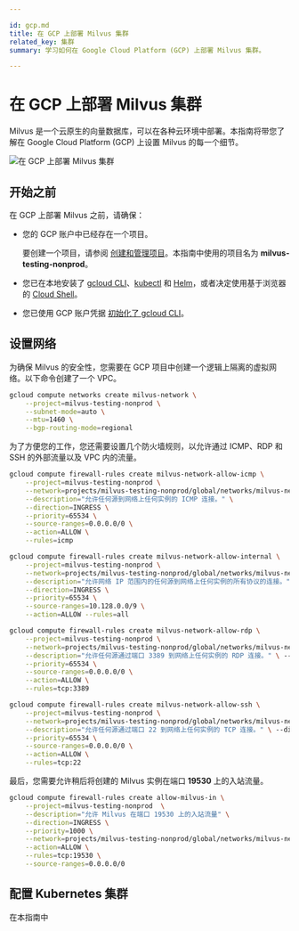 ```yaml
---

id: gcp.md
title: 在 GCP 上部署 Milvus 集群
related_key: 集群
summary: 学习如何在 Google Cloud Platform (GCP) 上部署 Milvus 集群。

---
```


# 在 GCP 上部署 Milvus 集群

Milvus 是一个云原生的向量数据库，可以在各种云环境中部署。本指南将带您了解在 Google Cloud Platform (GCP) 上设置 Milvus 的每一个细节。

![在 GCP 上部署 Milvus 集群](../..//gcp-networking.png)

## 开始之前

在 GCP 上部署 Milvus 之前，请确保：

- 您的 GCP 账户中已经存在一个项目。

  要创建一个项目，请参阅 [创建和管理项目](https://cloud.google.com/resource-manager/docs/creating-managing-projects)。本指南中使用的项目名为 **milvus-testing-nonprod**。

- 您已在本地安装了 [gcloud CLI](https://cloud.google.com/sdk/docs/quickstart#installing_the_latest_version)、[kubectl](https://kubernetes.io/docs/tasks/tools/) 和 [Helm](https://helm.sh/docs/intro/install/)，或者决定使用基于浏览器的 [Cloud Shell](https://cloud.google.com/shell)。

- 您已使用 GCP 账户凭据 [初始化了 gcloud CLI](https://cloud.google.com/sdk/docs/install-sdk#initializing_the)。

## 设置网络

为确保 Milvus 的安全性，您需要在 GCP 项目中创建一个逻辑上隔离的虚拟网络。以下命令创建了一个 VPC。

```bash
gcloud compute networks create milvus-network \
    --project=milvus-testing-nonprod \
    --subnet-mode=auto \
    --mtu=1460 \
    --bgp-routing-mode=regional
```

为了方便您的工作，您还需要设置几个防火墙规则，以允许通过 ICMP、RDP 和 SSH 的外部流量以及 VPC 内的流量。

```bash
gcloud compute firewall-rules create milvus-network-allow-icmp \
    --project=milvus-testing-nonprod \
    --network=projects/milvus-testing-nonprod/global/networks/milvus-network \
    --description="允许任何源到网络上任何实例的 ICMP 连接。" \
    --direction=INGRESS \
    --priority=65534 \
    --source-ranges=0.0.0.0/0 \
    --action=ALLOW \
    --rules=icmp

gcloud compute firewall-rules create milvus-network-allow-internal \
    --project=milvus-testing-nonprod \
    --network=projects/milvus-testing-nonprod/global/networks/milvus-network \
    --description="允许网络 IP 范围内的任何源到网络上任何实例的所有协议的连接。" \
    --direction=INGRESS \
    --priority=65534 \
    --source-ranges=10.128.0.0/9 \
    --action=ALLOW --rules=all

gcloud compute firewall-rules create milvus-network-allow-rdp \
    --project=milvus-testing-nonprod \
    --network=projects/milvus-testing-nonprod/global/networks/milvus-network \
    --description="允许任何源通过端口 3389 到网络上任何实例的 RDP 连接。" \ --direction=INGRESS \
    --priority=65534 \
    --source-ranges=0.0.0.0/0 \
    --action=ALLOW \
    --rules=tcp:3389

gcloud compute firewall-rules create milvus-network-allow-ssh \
    --project=milvus-testing-nonprod \
    --network=projects/milvus-testing-nonprod/global/networks/milvus-network \
    --description="允许任何源通过端口 22 到网络上任何实例的 TCP 连接。" \ --direction=INGRESS \
    --priority=65534 \
    --source-ranges=0.0.0.0/0 \
    --action=ALLOW \
    --rules=tcp:22
```

最后，您需要允许稍后将创建的 Milvus 实例在端口 **19530** 上的入站流量。

```bash
gcloud compute firewall-rules create allow-milvus-in \
    --project=milvus-testing-nonprod  \
    --description="允许 Milvus 在端口 19530 上的入站流量" \
    --direction=INGRESS \
    --priority=1000 \
    --network=projects/milvus-testing-nonprod/global/networks/milvus-network \
    --action=ALLOW \
    --rules=tcp:19530 \
    --source-ranges=0.0.0.0/0
```

## 配置 Kubernetes 集群

在本指南中